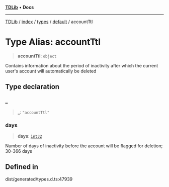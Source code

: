 [**TDLib**](../../../../../../README.md) • **Docs**

***

[TDLib](../../../../../../modules.md) / [index](../../../../../README.md) / [types](../../../README.md) / [default](../README.md) / accountTtl

# Type Alias: accountTtl

> **accountTtl**: `object`

Contains information about the period of inactivity after which the current user's account will automatically be deleted

## Type declaration

### \_

> **\_**: `"accountTtl"`

### days

> **days**: [`int32`](int32.md)

Number of days of inactivity before the account will be flagged for deletion; 30-366 days

## Defined in

dist/generated/types.d.ts:47939

